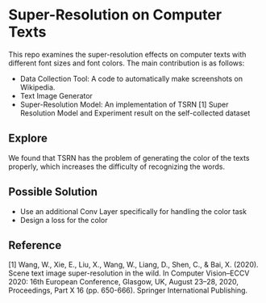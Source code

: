 # Super-Resolution on Computer Texts

This repo examines the super-resolution effects on computer texts with different font sizes and font colors. The main contribution is as follows: 

- Data Collection Tool: A code to automatically make screenshots on Wikipedia.
- Text Image Generator
- Super-Resolution Model: An implementation of TSRN [1] Super Resolution Model and Experiment result on the self-collected dataset


## Explore
We found that TSRN has the problem of generating the color of the texts properly, which increases the difficulty of recognizing the words.

## Possible Solution
- Use an additional Conv Layer specifically for handling the color task
- Design a loss for the color

## Reference

[1] Wang, W., Xie, E., Liu, X., Wang, W., Liang, D., Shen, C., & Bai, X. (2020). Scene text image super-resolution in the wild. In Computer Vision–ECCV 2020: 16th European Conference, Glasgow, UK, August 23–28, 2020, Proceedings, Part X 16 (pp. 650-666). Springer International Publishing.
